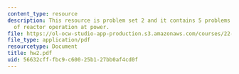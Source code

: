 ```yaml
---
content_type: resource
description: This resource is problem set 2 and it contains 5 problems on the topic
  of reactor operation at power.
file: https://ol-ocw-studio-app-production.s3.amazonaws.com/courses/22-921-nuclear-power-plant-dynamics-and-control-january-iap-2006/56632cfffbc9c60025b127bb0af4cd0f_hw2.pdf
file_type: application/pdf
resourcetype: Document
title: hw2.pdf
uid: 56632cff-fbc9-c600-25b1-27bb0af4cd0f
---
```

